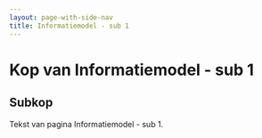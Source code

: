 ```yaml
---
layout: page-with-side-nav
title: Informatiemodel - sub 1 
---
```


# Kop van Informatiemodel - sub 1 

## Subkop 
Tekst van pagina Informatiemodel - sub 1.